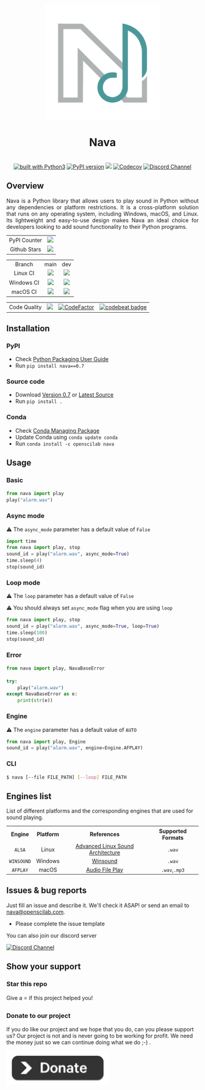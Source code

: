 <div align="center">
    <img src="https://github.com/openscilab/nava/raw/main/others/logo.png" width="300" height="300">
    <h1>Nava</h1>
    <br/>
    <a href="https://www.python.org/"><img src="https://img.shields.io/badge/built%20with-Python3-green.svg" alt="built with Python3"></a>
    <a href="https://badge.fury.io/py/nava"><img src="https://badge.fury.io/py/nava.svg" alt="PyPI version" height="18"></a>
    <a href="https://anaconda.org/openscilab/nava"><img src="https://anaconda.org/openscilab/nava/badges/version.svg"></a>
    <a href="https://codecov.io/gh/openscilab/nava"><img src="https://codecov.io/gh/openscilab/nava/branch/main/graph/badge.svg" alt="Codecov"></a>
    <a href="https://discord.gg/MCbPKCFBs3"><img src="https://img.shields.io/discord/1064533716615049236.svg" alt="Discord Channel"></a>
</div>

## Overview

<p align="justify">
Nava is a Python library that allows users to play sound in Python without any dependencies or platform restrictions. It is a cross-platform solution that runs on any operating system, including Windows, macOS, and Linux. Its lightweight and easy-to-use design makes Nava an ideal choice for developers looking to add sound functionality to their Python programs.
</p>

<table>
	<tr>
		<td align="center">PyPI Counter</td>
		<td align="center">
            <a href="http://pepy.tech/project/nava">
                <img src="http://pepy.tech/badge/nava">
            </a>
        </td>
	</tr>
	<tr>
		<td align="center">Github Stars</td>
		<td align="center">
            <a href="https://github.com/openscilab/nava">
                <img src="https://img.shields.io/github/stars/openscilab/nava.svg?style=social&label=Stars">
            </a>
        </td>
	</tr>
</table>



<table>
	<tr> 
		<td align="center">Branch</td>
		<td align="center">main</td>
		<td align="center">dev</td>
	</tr>
    <tr>
		<td align="center">Linux CI</td>
		<td align="center"><img src="https://github.com/openscilab/nava/actions/workflows/linux_test.yml/badge.svg?branch=main"></td>
		<td align="center"><img src="https://github.com/openscilab/nava/actions/workflows/linux_test.yml/badge.svg?branch=dev"></td>
	</tr>
	<tr>
		<td align="center">Windows CI</td>
		<td align="center"><img src="https://github.com/openscilab/nava/actions/workflows/windows_test.yml/badge.svg?branch=main"></td>
		<td align="center"><img src="https://github.com/openscilab/nava/actions/workflows/windows_test.yml/badge.svg?branch=dev"></td>
	</tr>
	<tr>
		<td align="center">macOS CI</td>
		<td align="center"><img src="https://github.com/openscilab/nava/actions/workflows/macOS_test.yml/badge.svg?branch=main"></td>
		<td align="center"><img src="https://github.com/openscilab/nava/actions/workflows/macOS_test.yml/badge.svg?branch=dev"></td>
	</tr>
</table>

<table>
	<tr> 
		<td align="center">Code Quality</td>
		<td align="center"><a href="https://app.codacy.com/gh/openscilab/nava/dashboard?utm_source=gh&utm_medium=referral&utm_content=&utm_campaign=Badge_grade"><img src="https://app.codacy.com/project/badge/Grade/9c384b4e400340ae94772c1d7e1842d0"></a></td>
		<td align="center"><a href="https://www.codefactor.io/repository/github/openscilab/nava"><img src="https://www.codefactor.io/repository/github/openscilab/nava/badge" alt="CodeFactor"></a></td>
		<td align="center"><a href="https://codebeat.co/projects/github-com-openscilab-nava-dev"><img alt="codebeat badge" src="https://codebeat.co/badges/75df9d9c-af95-4038-8a1d-9f3618856871"></a></td>
	</tr>
</table>

## Installation

### PyPI

- Check [Python Packaging User Guide](https://packaging.python.org/installing/)     
- Run `pip install nava==0.7`

### Source code
- Download [Version 0.7](https://github.com/openscilab/nava/archive/v0.7.zip) or [Latest Source](https://github.com/openscilab/nava/archive/dev.zip)
- Run `pip install .`

### Conda

- Check [Conda Managing Package](https://conda.io/)
- Update Conda using `conda update conda`
- Run `conda install -c openscilab nava`

## Usage

### Basic

```python
from nava import play
play("alarm.wav")
```

### Async mode

⚠️ The `async_mode` parameter has a default value of `False`

```python
import time
from nava import play, stop
sound_id = play("alarm.wav", async_mode=True)
time.sleep(4)
stop(sound_id)
```

### Loop mode

⚠️ The `loop` parameter has a default value of `False` 

⚠️ You should always set `async_mode` flag when you are using `loop`

```python
from nava import play, stop
sound_id = play("alarm.wav", async_mode=True, loop=True)
time.sleep(100)
stop(sound_id)
```

### Error

```python
from nava import play, NavaBaseError

try:
    play("alarm.wav")
except NavaBaseError as e:
    print(str(e))
```

### Engine

⚠️ The `engine` parameter has a default value of `AUTO` 

```python
from nava import play, Engine
sound_id = play("alarm.wav", engine=Engine.AFPLAY)
```

### CLI
```bash
$ nava [--file FILE_PATH] [--loop] FILE_PATH
```

## Engines list

List of different platforms and the corresponding engines that are used for sound playing.

<table>
	<tr> 
		<th align="center">Engine</th>
		<th align="center">Platform</th>
		<th align="center">References</th>
		<th align="center">Supported Formats</th>
	</tr>
    <tr>
		<td align="center"><code>ALSA</code></td>
		<td align="center">Linux</td>
		<td align="center"><a href="https://www.alsa-project.org/wiki/Main_Page">Advanced Linux Sound Architecture</a></td>
		<td align="center"><code>.wav</code></td>
	</tr>
    <tr>
		<td align="center"><code>WINSOUND</code></td>
		<td align="center">Windows</td>
		<td align="center"><a href="https://docs.python.org/3/library/winsound.html">Winsound</a></td>
		<td align="center"><code>.wav</code></td>
	</tr>
    <tr>
		<td align="center"><code>AFPLAY</code></td>
		<td align="center">macOS</td>
		<td align="center"><a href="https://ss64.com/mac/afplay.html">Audio File Play</a></td>
		<td align="center"><code>.wav</code>,<code>.mp3</code></td>
	</tr>
</table>


## Issues & bug reports

Just fill an issue and describe it. We'll check it ASAP! or send an email to [nava@openscilab.com](mailto:nava@openscilab.com "nava@openscilab.com").

- Please complete the issue template
 
You can also join our discord server

<a href="https://discord.gg/MCbPKCFBs3">
  <img src="https://img.shields.io/discord/1064533716615049236.svg?style=for-the-badge" alt="Discord Channel">
</a>

## Show your support

<h3>Star this repo</h3>

Give a ⭐️ if this project helped you!

<h3>Donate to our project</h3>

If you do like our project and we hope that you do, can you please support us? Our project is not and is never going to be working for profit. We need the money just so we can continue doing what we do ;-) .

<a href="https://openscilab.com/#donation" target="_blank"><img src="https://github.com/openscilab/nava/raw/main/others/donation.png" height="90px" width="270px" alt="Nava Donation"></a>
